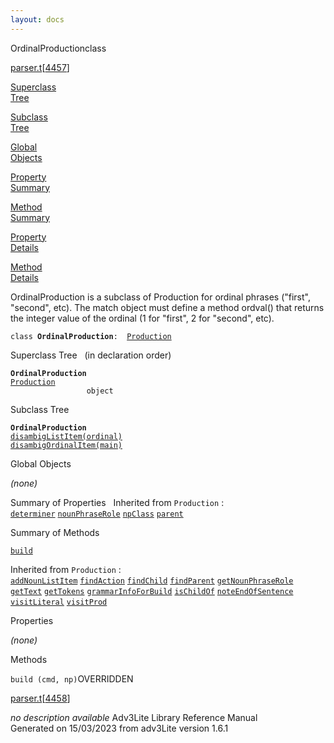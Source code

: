 ```yaml
---
layout: docs
---
```

<span class="title">OrdinalProduction</span><span class="type">class</span>

[parser.t](../file/parser.t.html)\[[4457](../source/parser.t.html#4457)\]

[Superclass  
Tree](#_SuperClassTree_)

[Subclass  
Tree](#_SubClassTree_)

[Global  
Objects](#_ObjectSummary_)

[Property  
Summary](#_PropSummary_)

[Method  
Summary](#_MethodSummary_)

[Property  
Details](#_Properties_)

[Method  
Details](#_Methods_)



OrdinalProduction is a subclass of Production for ordinal phrases
("first", "second", etc). The match object must define a method ordval()
that returns the integer value of the ordinal (1 for "first", 2 for
"second", etc).

`class `**`OrdinalProduction`**` :   `[`Production`](../object/Production.html)



<span id="_SuperClassTree_"></span>



<span class="hdln">Superclass Tree</span>   (in declaration order)



**`OrdinalProduction`**  
[`Production`](../object/Production.html)  
`                 object`  
<span id="_SubClassTree_"></span>



<span class="hdln">Subclass Tree</span>  



**`OrdinalProduction`**  
[`disambigListItem(ordinal)`](../object/disambigListItem(ordinal).html)  
[`disambigOrdinalItem(main)`](../object/disambigOrdinalItem(main).html)  
<span id="_ObjectSummary_"></span>



<span class="hdln">Global Objects</span>  



*(none)* <span id="_PropSummary_"></span>



<span class="hdln">Summary of Properties</span>  
Inherited from `Production` :  
[`determiner`](../object/Production.html#determiner) [`nounPhraseRole`](../object/Production.html#nounPhraseRole) [`npClass`](../object/Production.html#npClass) [`parent`](../object/Production.html#parent)

<span id="_MethodSummary_"></span>



<span class="hdln">Summary of Methods</span>  



[`build`](#build)

Inherited from `Production` :  
[`addNounListItem`](../object/Production.html#addNounListItem) [`findAction`](../object/Production.html#findAction) [`findChild`](../object/Production.html#findChild) [`findParent`](../object/Production.html#findParent) [`getNounPhraseRole`](../object/Production.html#getNounPhraseRole) [`getText`](../object/Production.html#getText) [`getTokens`](../object/Production.html#getTokens) [`grammarInfoForBuild`](../object/Production.html#grammarInfoForBuild) [`isChildOf`](../object/Production.html#isChildOf) [`noteEndOfSentence`](../object/Production.html#noteEndOfSentence) [`visitLiteral`](../object/Production.html#visitLiteral) [`visitProd`](../object/Production.html#visitProd)

<span id="_Properties_"></span>



<span class="hdln">Properties</span>  



*(none)* <span id="_Methods_"></span>



<span class="hdln">Methods</span>  



<span id="build"></span>

`build (cmd, np)`<span class="rem">OVERRIDDEN</span>

[parser.t](../file/parser.t.html)\[[4458](../source/parser.t.html#4458)\]



*no description available*
Adv3Lite Library Reference Manual  
Generated on 15/03/2023 from adv3Lite version 1.6.1


